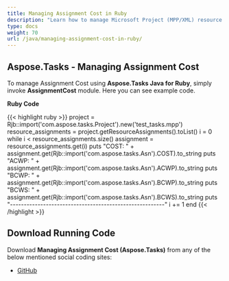 ```yaml
---
title: Managing Assignment Cost in Ruby
description: "Learn how to manage Microsoft Project (MPP/XML) resource assignment costs using Aspose.Tasks Java for Ruby."
type: docs
weight: 70
url: /java/managing-assignment-cost-in-ruby/
---
```


## **Aspose.Tasks - Managing Assignment Cost**
To manage Assignment Cost using **Aspose.Tasks Java for Ruby**, simply invoke **AssignmentCost** module. Here you can see example code.

**Ruby Code**

{{< highlight ruby >}}
project = Rjb::import('com.aspose.tasks.Project').new('test_tasks.mpp')
resource_assignments = project.getResourceAssignments().toList()
i = 0
while i < resource_assignments.size()
  assignment = resource_assignments.get(i)
  puts "COST: " + assignment.get(Rjb::import('com.aspose.tasks.Asn').COST).to_string
  puts "ACWP: " + assignment.get(Rjb::import('com.aspose.tasks.Asn').ACWP).to_string
  puts "BCWP: " + assignment.get(Rjb::import('com.aspose.tasks.Asn').BCWP).to_string
  puts "BCWS: " + assignment.get(Rjb::import('com.aspose.tasks.Asn').BCWS).to_string
  puts "--------------------------------------------------------"
  i += 1
end
{{< /highlight >}}

## **Download Running Code**
Download **Managing Assignment Cost (Aspose.Tasks)** from any of the below mentioned social coding sites:

- [GitHub](https://github.com/aspose-tasks/Aspose.Tasks-for-Java/blob/master/Plugins/Aspose_Tasks_Java_for_Ruby/lib/asposetasksjava/ResourceAssignments/assignmentcost.rb)
